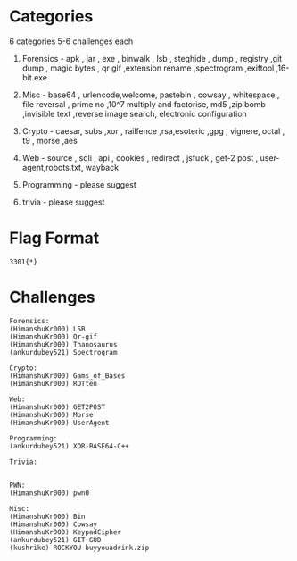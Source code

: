 # Categories

6 categories 5-6 challenges each

1. Forensics - apk , jar , exe , binwalk , lsb , steghide , dump , registry ,git dump , magic bytes , qr gif ,extension rename ,spectrogram ,exiftool ,16-bit.exe

2. Misc - base64 , urlencode,welcome, pastebin , cowsay , whitespace , file reversal , prime no ,10^7 multiply and factorise, md5 ,zip bomb ,invisible text ,reverse image search, electronic configuration

3. Crypto - caesar, subs ,xor , railfence ,rsa,esoteric ,gpg , vignere, octal , t9 , morse ,aes

4. Web - source , sqli , api , cookies , redirect , jsfuck , get-2 post , user-agent,robots.txt, wayback

5. Programming - please suggest

6. trivia - please suggest

# Flag Format
```3301{*}```

# Challenges
```
Forensics:
(HimanshuKr000) LSB
(HimanshuKr000) Qr-gif
(HimanshuKr000) Thanosaurus
(ankurdubey521) Spectrogram

Crypto:
(HimanshuKr000) Gams_of_Bases
(HimanshuKr000) ROTten

Web:
(HimanshuKr000) GET2POST
(HimanshuKr000) Morse
(HimanshuKr000) UserAgent

Programming:
(ankurdubey521) XOR-BASE64-C++

Trivia:


PWN:
(HimanshuKr000) pwn0

Misc:
(HimanshuKr000) Bin
(HimanshuKr000) Cowsay
(HimanshuKr000) KeypadCipher
(ankurdubey521) GIT GUD
(kushrike) ROCKYOU buyyouadrink.zip
```
